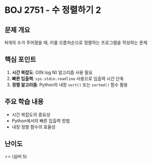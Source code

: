 # BOJ 2751 - 수 정렬하기 2

## 문제 개요
N개의 수가 주어졌을 때, 이를 오름차순으로 정렬하는 프로그램을 작성하는 문제

## 핵심 포인트
1. **시간 복잡도**: O(N log N) 알고리즘 사용 필요
2. **빠른 입출력**: `sys.stdin.readline` 사용으로 입출력 시간 단축
3. **정렬 알고리즘**: Python의 내장 `sort()` 또는 `sorted()` 함수 활용

## 주요 학습 내용
- 시간 복잡도의 중요성
- Python에서의 빠른 입출력 방법
- 내장 정렬 함수의 효율성

## 난이도
⭐⭐ (실버 5)